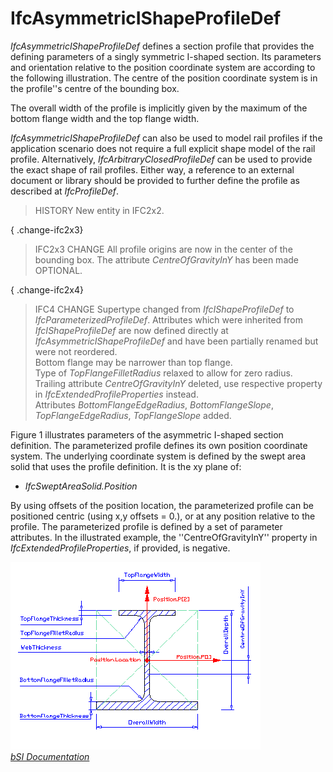 IfcAsymmetricIShapeProfileDef
=============================
_IfcAsymmetricIShapeProfileDef_ defines a section profile that provides the
defining parameters of a singly symmetric I-shaped section. Its parameters and
orientation relative to the position coordinate system are according to the
following illustration. The centre of the position coordinate system is in the
profile''s centre of the bounding box.  
  
The overall width of the profile is implicitly given by the maximum of the
bottom flange width and the top flange width.  
  
_IfcAsymmetricIShapeProfileDef_ can also be used to model rail profiles if the
application scenario does not require a full explicit shape model of the rail
profile. Alternatively, _IfcArbitraryClosedProfileDef_ can be used to provide
the exact shape of rail profiles. Either way, a reference to an external
document or library should be provided to further define the profile as
described at _IfcProfileDef_.  
  
> HISTORY  New entity in IFC2x2.  
  
{ .change-ifc2x3}  
> IFC2x3 CHANGE  All profile origins are now in the center of the bounding
> box. The attribute _CentreOfGravityInY_ has been made OPTIONAL.  
  
{ .change-ifc2x4}  
> IFC4 CHANGE  Supertype changed from _IfcIShapeProfileDef_ to
> _IfcParameterizedProfileDef_. Attributes which were inherited from
> _IfcIShapeProfileDef_ are now defined directly at
> _IfcAsymmetricIShapeProfileDef_ and have been partially renamed but were not
> reordered.  
> Bottom flange may be narrower than top flange.  
> Type of _TopFlangeFilletRadius_ relaxed to allow for zero radius.  
> Trailing attribute _CentreOfGravityInY_ deleted, use respective property in
> _IfcExtendedProfileProperties_ instead.  
> Attributes _BottomFlangeEdgeRadius_, _BottomFlangeSlope_,
> _TopFlangeEdgeRadius_, _TopFlangeSlope_ added.  
  
Figure 1 illustrates parameters of the asymmetric I-shaped section definition.
The parameterized profile defines its own position coordinate system. The
underlying coordinate system is defined by the swept area solid that uses the
profile definition. It is the xy plane of:  
  
* _IfcSweptAreaSolid.Position_  
  
By using offsets of the position location, the parameterized profile can be
positioned centric (using x,y offsets = 0.), or at any position relative to
the profile. The parameterized profile is defined by a set of parameter
attributes. In the illustrated example, the ''CentreOfGravityInY'' property in
_IfcExtendedProfileProperties_, if provided, is negative.  
  
!["asymmetric I shape profile"](../figures/ifcasymmetricishapeprofiledef.gif
"Figure 1 -- Assymetric I-shape profile")  
[ _bSI
Documentation_](https://standards.buildingsmart.org/IFC/DEV/IFC4_2/FINAL/HTML/schema/ifcprofileresource/lexical/ifcasymmetricishapeprofiledef.htm)


